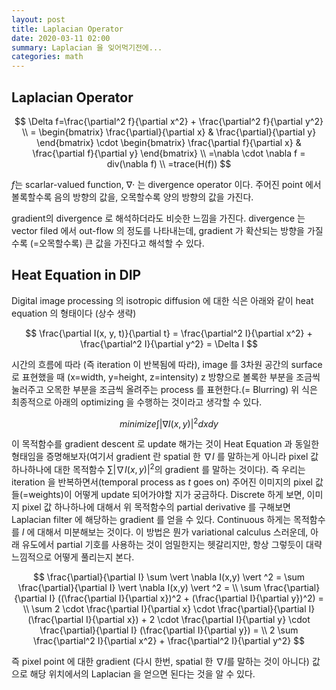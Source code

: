 ```yaml
---
layout: post
title: Laplacian Operator
date: 2020-03-11 02:00
summary: Laplacian 을 잊어먹기전에...
categories: math
---
```


## Laplacian Operator

$$
\Delta f=\frac{\partial^2 f}{\partial x^2} + \frac{\partial^2 f}{\partial y^2} \\
= \begin{bmatrix} \frac{\partial}{\partial x} & \frac{\partial}{\partial y} \end{bmatrix} \cdot \begin{bmatrix} \frac{\partial f}{\partial x} & \frac{\partial f}{\partial y} \end{bmatrix} \\ 
=\nabla \cdot \nabla f = div(\nabla f) \\
=trace(H(f))
$$

$f$는 scarlar-valued function, $\nabla \cdot$ 는 divergence operator 이다.
주어진 point 에서 볼록할수록 음의 방향의 값을, 오목할수록 양의 방향의 값을 가진다.

gradient의 divergence 로 해석하더라도 비슷한 느낌을 가진다. divergence 는 vector filed 에서 out-flow 의 정도를 나타내는데, gradient 가 확산되는 방향을 가질수록 (=오목할수록) 큰 값을 가진다고 해석할 수 있다.

## Heat Equation in DIP

Digital image processing 의 isotropic diffusion 에 대한 식은 아래와 같이 heat equation 의 형태이다 (상수 생략)

$$
\frac{\partial I(x, y, t)}{\partial t} = \frac{\partial^2 I}{\partial x^2} + \frac{\partial^2 I}{\partial y^2} = \Delta I
$$

시간의 흐름에 따라 (즉 iteration 이 반복됨에 따라), image 를 3차원 공간의 surface 로 표현했을 때 (x=width, y=height, z=intensity) z 방향으로 볼록한 부분을 조금씩 눌러주고 오목한 부분을 조금씩 올려주는 process 를 표현한다.(= Blurring)
위 식은 최종적으로 아래의 optimizing 을 수행하는 것이라고 생각할 수 있다. 

$$
minimize \int \vert \nabla I(x,y) \vert ^2 dxdy
$$

이 목적함수를 gradient descent 로 update 해가는 것이 Heat Equation 과 동일한 형태임을 증명해보자(여기서 gradient 란 spatial 한 $\nabla I$ 를 말하는게 아니라 pixel 값 하나하나에 대한 목적함수 $\sum \vert \nabla I(x,y) \vert ^2$의 gradient 를 말하는 것이다). 즉 우리는 iteration 을 반복하면서(temporal process as $t$ goes on) 주어진 이미지의 pixel 값들(=weights)이 어떻게 update 되어가야할 지가 궁금하다. Discrete 하게 보면, 이미지 pixel 값 하나하나에 대해서 위 목적함수의 partial derivative 를 구해보면 Laplacian filter 에 해당하는 gradient 를 얻을 수 있다. Continuous 하게는 목적함수를 $I$ 에 대해서 미분해보는 것이다. 이 방법은 뭔가 variational calculus 스러운데, 아래 유도에서 partial 기호를 사용하는 것이 엄밀한지는 헷갈리지만, 항상 그렇듯이 대략 느낌적으로 어떻게 풀리는지 본다.

$$
\frac{\partial}{\partial I} \sum \vert \nabla I(x,y) \vert ^2 = 
\sum \frac{\partial}{\partial I} \vert \nabla I(x,y) \vert ^2 = \\
\sum \frac{\partial}{\partial I} ((\frac{\partial I}{\partial x})^2 + (\frac{\partial I}{\partial y})^2) = \\
\sum 2 \cdot \frac{\partial I}{\partial x} \cdot \frac{\partial}{\partial I} (\frac{\partial I}{\partial x})  + 2 \cdot \frac{\partial I}{\partial y} \cdot \frac{\partial}{\partial I} (\frac{\partial I}{\partial y}) = \\
2 \sum \frac{\partial^2 I}{\partial x^2} + \frac{\partial^2 I}{\partial y^2}
$$

즉 pixel point 에 대한 gradient (다시 한번, spatial 한 $\nabla I$를 말하는 것이 아니다) 값으로 해당 위치에서의 Laplacian 을 얻으면 된다는 것을 알 수 있다.

